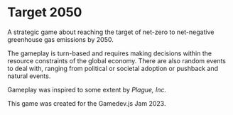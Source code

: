 # Target 2050
A strategic game about reaching the target of net-zero to net-negative greenhouse gas emissions by 2050.

The gameplay is turn-based and requires making decisions within the resource constraints of the global economy. There are also random events to deal with, ranging from political or societal adoption or pushback and natural events.

Gameplay was inspired to some extent by _Plague, Inc._

This game was created for the Gamedev.js Jam 2023.
